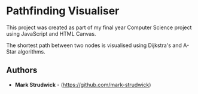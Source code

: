 # Pathfinding Visualiser

This project was created as part of my final year Computer Science project using JavaScript and HTML Canvas.

The shortest path between two nodes is visualised using Dijkstra's and A-Star algorithms.

## Authors

* **Mark Strudwick** - (https://github.com/mark-strudwick)
